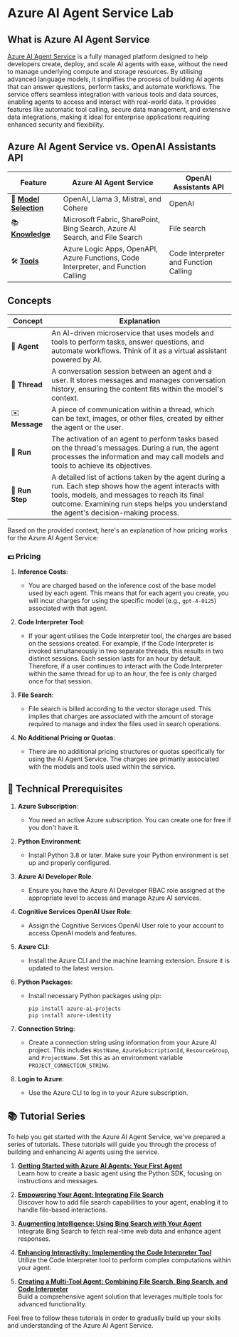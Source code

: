 # Azure AI Agent Service Lab

## What is Azure AI Agent Service

[Azure AI Agent Service](https://learn.microsoft.com/en-us/azure/ai-services/agents/overview) is a fully managed platform designed to help developers create, deploy, and scale AI agents with ease, without the need to manage underlying compute and storage resources. By utilising advanced language models, it simplifies the process of building AI agents that can answer questions, perform tasks, and automate workflows. The service offers seamless integration with various tools and data sources, enabling agents to access and interact with real-world data. It provides features like automatic tool calling, secure data management, and extensive data integrations, making it ideal for enterprise applications requiring enhanced security and flexibility.

## Azure AI Agent Service vs. OpenAI Assistants API

| **Feature**      | **Azure AI Agent Service**                                                                                       | **OpenAI Assistants API**                      |  
|------------------|-----------------------------------------------------------------------------------------------------------------|------------------------------------------------------|  
| 🧠 [**Model Selection**](https://learn.microsoft.com/en-us/azure/ai-services/agents/concepts/model-region-support) | OpenAI, Llama 3, Mistral, and Cohere                     | OpenAI              |  
| 📚 [**Knowledge**](https://learn.microsoft.com/en-us/azure/ai-services/agents/how-to/tools/overview#knowledge-tools) | Microsoft Fabric, SharePoint, Bing Search, Azure AI Search, and File Search | File search      |  
| 🛠️ [**Tools**](https://learn.microsoft.com/en-us/azure/ai-services/agents/how-to/tools/overview#action-tools)         | Azure Logic Apps, OpenAPI, Azure Functions, Code Interpreter, and Function Calling                      | Code Interpreter and Function Calling |  

## Concepts
   
| **Concept** | **Explanation** |  
|-------------|-----------------|  
| 🤖 **Agent**   | An AI-driven microservice that uses models and tools to perform tasks, answer questions, and automate workflows. Think of it as a virtual assistant powered by AI. |  
| 🧵 **Thread**  | A conversation session between an agent and a user. It stores messages and manages conversation history, ensuring the content fits within the model's context. |  
| ✉️ **Message** | A piece of communication within a thread, which can be text, images, or other files, created by either the agent or the user. |  
| 🚀 **Run**     | The activation of an agent to perform tasks based on the thread's messages. During a run, the agent processes the information and may call models and tools to achieve its objectives. |  
| 📝 **Run Step**     | A detailed list of actions taken by the agent during a run. Each step shows how the agent interacts with tools, models, and messages to reach its final outcome. Examining run steps helps you understand the agent's decision-making process. |  

Based on the provided context, here's an explanation of how pricing works for the Azure AI Agent Service:  
   
### 💵 Pricing  
   
1. **Inference Costs**:  
   - You are charged based on the inference cost of the base model used by each agent. This means that for each agent you create, you will incur charges for using the specific model (e.g., `gpt-4-0125`) associated with that agent.
   
2. **Code Interpreter Tool**:  
   - If your agent utilises the Code Interpreter tool, the charges are based on the sessions created. For example, if the Code Interpreter is invoked simultaneously in two separate threads, this results in two distinct sessions. Each session lasts for an hour by default. Therefore, if a user continues to interact with the Code Interpreter within the same thread for up to an hour, the fee is only charged once for that session.  
   
3. **File Search**:  
   - File search is billed according to the vector storage used. This implies that charges are associated with the amount of storage required to manage and index the files used in search operations.  
   
4. **No Additional Pricing or Quotas**:  
   - There are no additional pricing structures or quotas specifically for using the AI Agent Service. The charges are primarily associated with the models and tools used within the service.  
   
## 🤔 Technical Prerequisites  
   
1. **Azure Subscription**:   
   - You need an active Azure subscription. You can create one for free if you don't have it.  
   
2. **Python Environment**:  
   - Install Python 3.8 or later. Make sure your Python environment is set up and properly configured.  
   
3. **Azure AI Developer Role**:  
   - Ensure you have the Azure AI Developer RBAC role assigned at the appropriate level to access and manage Azure AI services.  
   
4. **Cognitive Services OpenAI User Role**:  
   - Assign the Cognitive Services OpenAI User role to your account to access OpenAI models and features.  
   
5. **Azure CLI**:  
   - Install the Azure CLI and the machine learning extension. Ensure it is updated to the latest version.  
   
6. **Python Packages**:  
   - Install necessary Python packages using pip:  
     ```bash  
     pip install azure-ai-projects  
     pip install azure-identity  
     ```  
   
7. **Connection String**:  
   - Create a connection string using information from your Azure AI project. This includes `HostName`, `AzureSubscriptionId`, `ResourceGroup`, and `ProjectName`. Set this as an environment variable `PROJECT_CONNECTION_STRING`.  
   
8. **Login to Azure**:  
   - Use the Azure CLI to log in to your Azure subscription.  

## 📚 Tutorial Series  
   
To help you get started with the Azure AI Agent Service, we've prepared a series of tutorials. These tutorials will guide you through the process of building and enhancing AI agents using the service.  
   
1. **[Getting Started with Azure AI Agents: Your First Agent](/tutorials/01-basic-agent.md)**    
   Learn how to create a basic agent using the Python SDK, focusing on instructions and messages.  
   
2. **[Empowering Your Agent: Integrating File Search](/tutorials/02-file-search.md)**    
   Discover how to add file search capabilities to your agent, enabling it to handle file-based interactions.  
   
3. **[Augmenting Intelligence: Using Bing Search with Your Agent](/tutorials/03-bing-search.md)**    
   Integrate Bing Search to fetch real-time web data and enhance agent responses.  
   
4. **[Enhancing Interactivity: Implementing the Code Interpreter Tool](/tutorials/04-code-interpreter.md)**    
   Utilize the Code Interpreter tool to perform complex computations within your agent.  
   
5. **[Creating a Multi-Tool Agent: Combining File Search, Bing Search, and Code Interpreter](/tutorials/05-multi-tool-agent.md)**    
   Build a comprehensive agent solution that leverages multiple tools for advanced functionality.  
   
Feel free to follow these tutorials in order to gradually build up your skills and understanding of the Azure AI Agent Service.  